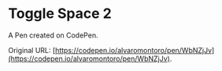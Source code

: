 # Toggle Space 2

A Pen created on CodePen.

Original URL: [https://codepen.io/alvaromontoro/pen/WbNZjJv](https://codepen.io/alvaromontoro/pen/WbNZjJv).

